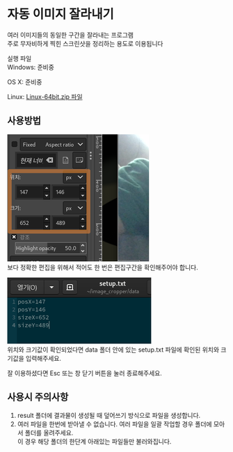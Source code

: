# 자동 이미지 잘라내기
여러 이미지들의 동일한 구간을 잘라내는 프로그램
<br>주로 무자비하게 찍힌 스크린샷을 정리하는 용도로 이용됩니다

실행 파일<br>
Windows: 준비중

OS X: 준비중

Linux: [Linux-64bit.zip 파일](https://github.com/is2you2/image_cropper/raw/master/exports/image_cropper_linux64.zip)

## 사용방법
![crop infomation](./tutorials/tutorial_01.png)
<br>보다 정확한 편집을 위해서 적어도 한 번은 편집구간을 확인해주어야 합니다.

![setup crop](./tutorials/tutorial_02.png)
<br>위치와 크기값이 확인되었다면 data 폴더 안에 있는 setup.txt 파일에
확인된 위치와 크기값을 입력해주세요.

잘 이용하셨다면 Esc 또는 창 닫기 버튼을 눌러 종료해주세요.

## 사용시 주의사항
1. result 폴더에 결과물이 생성될 때 덮어쓰기 방식으로 파일을 생성합니다.
2. 여러 파일을 한번에 받아낼 수 없습니다. 여러 파일을 일괄 작업할 경우 폴더에 모아서 폴더를 올려주세요.
<br>이 경우 해당 폴더의 한단계 아래있는 파일들만 불러와집니다.